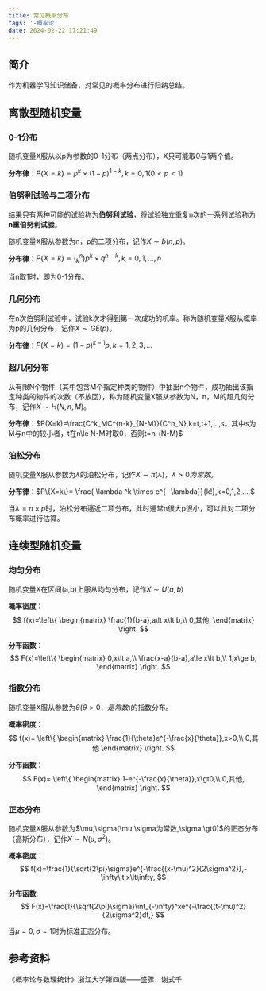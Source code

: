 ```yaml
---
title: 常见概率分布
tags: '-概率论'
date: 2024-02-22 17:21:49
---
```


## 简介
作为机器学习知识储备，对常见的概率分布进行归纳总结。
## 离散型随机变量
### 0-1分布
随机变量X服从以p为参数的0-1分布（两点分布），X只可能取0与1两个值。

**分布律**：$P\{X=k\}=p^k \times (1-p)^{1-k},k=0,1 (0 \lt p \lt 1)$

### 伯努利试验与二项分布
结果只有两种可能的试验称为**伯努利试验**，将试验独立重复n次的一系列试验称为**n重伯努利试验**。

随机变量X服从参数为n，p的二项分布，记作$X \sim b(n,p)$。

**分布律**：$P\{X=k\}=(^n_k)p^k \times q^{n-k},k=0,1,...,n$

当n取1时，即为0-1分布。

### 几何分布
在n次伯努利试验中，试验k次才得到第一次成功的机率。称为随机变量X服从概率为p的几何分布，记作$X\sim GE(p)$。

**分布律**：$P(X=k)=(1-p)^{k-1}p,k=1,2,3,...$

### 超几何分布
从有限N个物件（其中包含M个指定种类的物件）中抽出n个物件，成功抽出该指定种类的物件的次数（不放回），称为随机变量X服从参数为N，n，M的超几何分布，记作$X\sim H(N,n,M)$。

**分布律**：$P(X=k)=\frac{C^k_MC^{n-k}_{N-M}}{C^n_N},k=t,t+1,...,s。其中s为M与n中的较小者，t在n\le N-M时取0，否则t=n-(N-M)$

### 泊松分布
随机变量X服从参数为$\lambda$的泊松分布，记作$X \sim \pi ( \lambda )$，$\lambda \gt 0为常数$。

**分布律**：$P\{X=k\}= \frac{ \lambda ^k \times e^{- \lambda}}{k!},k=0,1,2,...,$

当$\lambda = n \times p$时，泊松分布逼近二项分布，此时通常n很大p很小，可以此对二项分布概率进行估算。

## 连续型随机变量
### 均匀分布
随机变量X在区间(a,b)上服从均匀分布，记作$X \sim U(a,b)$

**概率密度**：
$$ 
 f(x)=\left\{
\begin{matrix}
 \frac{1}{b-a},a\lt x\lt b,\\
 0,其他,
\end{matrix}
\right.
$$

**分布函数**：
$$
F(x)=\left\{
    \begin{matrix}
       0,x\lt a,\\
       \frac{x-a}{b-a},a\le x\lt b,\\
       1,x\ge b, 
    \end{matrix}
\right.
$$

### 指数分布
随机变量X服从参数为$\theta(\theta \gt 0，是常数)$的指数分布。

**概率密度**：
$$
f(x)=
\left\{
    \begin{matrix}
        \frac{1}{\theta}e^{-\frac{x}{\theta}},x>0,\\
        0,其他        
    \end{matrix}
\right.
$$

**分布函数**：
$$
F(x)=
\left\{
    \begin{matrix}
        1-e^{-\frac{x}{\theta}},x\gt0,\\
        0,其他,
    \end{matrix}
\right.
$$

### 正态分布
随机变量X服从参数为$\mu,\sigma(\mu,\sigma为常数,\sigma \gt0)$的正态分布（高斯分布），记作$X\sim N(\mu,\sigma^2)$。

**概率密度**：
$$
f(x)=\frac{1}{\sqrt{2\pi}\sigma}e^{-\frac{(x-\mu)^2}{2\sigma^2}},-\infty\lt x\lt\infty,
$$

**分布函数**:
$$
F(x)=\frac{1}{\sqrt{2\pi}\sigma}\int_{-\infty}^xe^{-\frac{(t-\mu)^2}{2\sigma^2}dt,}
$$

当$\mu=0,\sigma=1$时为标准正态分布。
## 参考资料
《概率论与数理统计》浙江大学第四版——盛骤、谢式千
